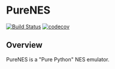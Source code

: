 
# PureNES

[![Build Status](https://app.travis-ci.com/zeeps31/purenes.svg?token=QraTHmAABWtaasj3szXH&branch=main)](https://app.travis-ci.com/zeeps31/purenes)
[![codecov](https://codecov.io/gh/zeeps31/purenes/branch/main/graph/badge.svg?token=BJ3OVYA7GN)](https://codecov.io/gh/zeeps31/purenes)


## Overview 

PureNES is a "Pure Python" NES emulator.
